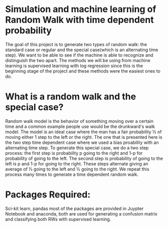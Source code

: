 # Simulation and machine learning of Random Walk with time dependent probability
The goal of this project is to generate two types of random walk: the standard case or regular and the special case(which is an alternating time step). We want to be able to see if the machine is able to recognize and distinguish the two apart. The methods we will be using from machine learning is supervised learning with log regression since this is the beginning stage of the project and these methods were the easiest ones to do. 
# What is a random walk and the special case?
Random walk model  is  the behavior of something moving over a certain time and a common example people use would be the drunkward's walk model. The model is an ideal case where the man has a fair probability ½ of moving either 1 step to the left or the right. The one that is presented here is the two step time dependent case where we used a bias proability with an alternating time step. To generate this special case, we do a two step process: the first step is probability p going to the right and 1-p for probability of going to the left. The second step is probability of going to the left is p and 1-p for going to the right. These steps alternate giving an average of ½ going to the left and ½ going to the right. We repeat this process many times to generate a time dependent random walk.
# Packages Required:
Sci-kit learn, pandas most of the packages are provided in Juypter Notebook and anaconda, both are used for generating a confusion matrix and classifying both RWs with supervised learning.

